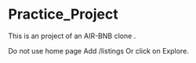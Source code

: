 # Practice_Project
This is an project of an AIR-BNB clone .

Do not use home page 
Add /listings
Or click on Explore.
